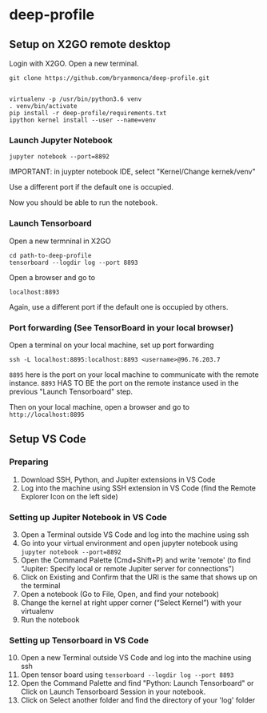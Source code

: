 # deep-profile


## Setup on X2GO remote desktop

Login with X2GO. Open a new terminal.

```
git clone https://github.com/bryanmonca/deep-profile.git


virtualenv -p /usr/bin/python3.6 venv
. venv/bin/activate
pip install -r deep-profile/requirements.txt
ipython kernel install --user --name=venv
```


### Launch Jupyter Notebook

```
jupyter notebook --port=8892
```

IMPORTANT: in juypter notebook IDE, select "Kernel/Change kernek/venv"

Use a different port if the default one is occupied.

Now you should be able to run the notebook.

### Launch Tensorboard

Open a new termninal in X2GO

```
cd path-to-deep-profile
tensorboard --logdir log --port 8893
```

Open a browser and go to

```
localhost:8893
```

Again, use a different port if the default one is occupied by others.

### Port forwarding (See TensorBoard in your local browser)

Open a terminal on your local machine, set up port forwarding

```
ssh -L localhost:8895:localhost:8893 <username>@96.76.203.7
```

`8895` here is the port on your local machine to communicate with the remote instance. `8893` HAS TO BE the port on the remote instance used in the previous "Launch Tensorboard" step.

Then on your local machine, open a browser and go to `http://localhost:8895`


## Setup VS Code

### Preparing
1. Download SSH, Python, and Jupiter extensions in VS Code
2. Log into the machine using SSH extension in VS Code (find the Remote Explorer Icon on the left side)

### Setting up Jupiter Notebook in VS Code
3. Open a Terminal outside VS Code and log into the machine using ssh
4. Go into your virtual environment and open jupyter notebook using `jupyter notebook --port=8892`
5. Open the Command Palette (Cmd+Shift+P) and write 'remote' (to find “Jupiter: Specify local or remote Jupiter server for connections”)
6. Click on Existing and Confirm that the URI is the same that shows up on the terminal
7. Open a notebook (Go to File, Open, and find your notebook)
8. Change the kernel at right upper corner (“Select Kernel”) with your virtualenv
9. Run the notebook

### Setting up Tensorboard in VS Code
10. Open a new Terminal outside VS Code and log into the machine using ssh 
11. Open tensor board using `tensorboard --logdir log --port 8893`
12. Open the Command Palette and find "Python: Launch Tensorboard" or Click on Launch Tensorboard Session in your notebook.
13. Click on Select another folder and find the directory of your 'log' folder
